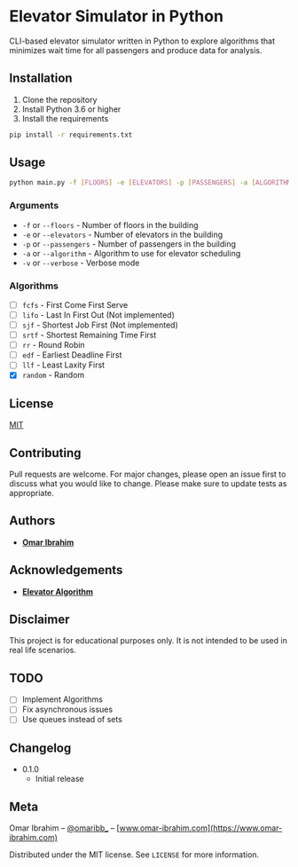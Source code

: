 # Elevator Simulator in Python
CLI-based elevator simulator written in Python to explore algorithms that minimizes wait time for all passengers and produce data for analysis.

## Installation
1. Clone the repository
2. Install Python 3.6 or higher
3. Install the requirements
```bash
pip install -r requirements.txt
```

## Usage
```bash
python main.py -f [FLOORS] -e [ELEVATORS] -p [PASSENGERS] -a [ALGORITHM]
```
### Arguments
- `-f` or `--floors` - Number of floors in the building
- `-e` or `--elevators` - Number of elevators in the building
- `-p` or `--passengers` - Number of passengers in the building
- `-a` or `--algorithm` - Algorithm to use for elevator scheduling
- `-v` or `--verbose` - Verbose mode

### Algorithms
- [ ] `fcfs` - First Come First Serve
- [ ] `lifo` - Last In First Out (Not implemented)
- [ ] `sjf` - Shortest Job First (Not implemented)
- [ ] `srtf` - Shortest Remaining Time First
- [ ] `rr` - Round Robin
- [ ] `edf` - Earliest Deadline First
- [ ] `llf` - Least Laxity First
- [x] `random` - Random

## License
[MIT](https://choosealicense.com/licenses/mit/)

## Contributing
Pull requests are welcome. For major changes, please open an issue first to discuss what you would like to change.
Please make sure to update tests as appropriate.

## Authors
- [**Omar Ibrahim**](github.com/omargfh)

## Acknowledgements
- [**Elevator Algorithm**](https://www.geeksforgeeks.org/elevator-scheduling-set-2-sjf-srtf/)

## Disclaimer
This project is for educational purposes only. It is not intended to be used in real life scenarios.

## TODO
- [ ] Implement Algorithms
- [ ] Fix asynchronous issues
- [ ] Use queues instead of sets

## Changelog
- 0.1.0
    - Initial release

## Meta
Omar Ibrahim – [@omaribb_](https://instagram.com/omaribb_) – [www.omar-ibrahim.com](https://www.omar-ibrahim.com)

Distributed under the MIT license. See ``LICENSE`` for more information.